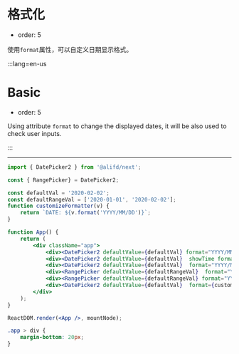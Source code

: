 # 格式化

-   order: 5

使用`format`属性，可以自定义日期显示格式。

:::lang=en-us

# Basic

-   order: 5

Using attribute `format` to change the displayed dates, it will be also used to check user inputs.

:::

---

```jsx
import { DatePicker2 } from '@alifd/next';

const { RangePicker} = DatePicker2;

const defaultVal = '2020-02-02';
const defaultRangeVal = ['2020-01-01', '2020-02-02'];
function customizeFormatter(v) {
    return `DATE: ${v.format('YYYY/MM/DD')}`;
}

function App() {
    return (
        <div className="app">
            <div><DatePicker2 defaultValue={defaultVal} format="YYYY/MM/DD"/></div>
            <div><DatePicker2 defaultValue={defaultVal}  showTime format="YYYY/MM/DD HH:mm:ss"/></div>
            <div><DatePicker2 defaultValue={defaultVal}  format="YYYY/MM/DD HH:mm" showTime timePanelProps={{format: "HH:mm"}}/></div>
            <div><RangePicker defaultValue={defaultRangeVal}  format="YYYY/MM/DD" /></div>
            <div><RangePicker defaultValue={defaultRangeVal} format="YYYY/MM/DD HH:mm:ss" showTime/></div>
            <div><DatePicker2 defaultValue={defaultVal}  format={customizeFormatter}/></div>
        </div>
    );
}

ReactDOM.render(<App />, mountNode);
```

```css
.app > div {
    margin-bottom: 20px;
}
```
